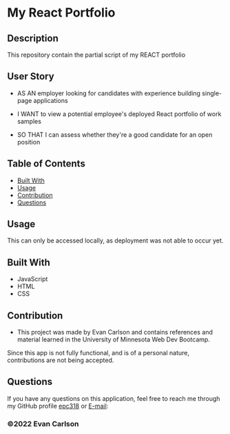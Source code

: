 # My React Portfolio
  
## Description
This repository contain the partial script of my REACT portfolio

## User Story

* AS AN employer looking for candidates with experience building single-page applications

* I WANT to view a potential employee's deployed React portfolio of work samples

* SO THAT I can assess whether they're a good candidate for an open position


## Table of Contents
- [Built With](#languages)
- [Usage](#Usage)
- [Contribution](#contributing)
- [Questions](#questions)

## Usage
This can only be accessed locally, as deployment was not able to occur yet.

## Built With
* JavaScript
* HTML
* CSS


## Contribution
- This project was made by Evan Carlson and contains references and material learned in the University of Minnesota Web Dev Bootcamp.

Since this app is not fully functional, and is of a personal nature, contributions are not being accepted.


## Questions
If you have any questions on this application, feel free to reach me through my GitHub profile [epc318](https://github.com/epc318) or [E-mail](carl4917@umn.edu):


### ©️2022  Evan Carlson